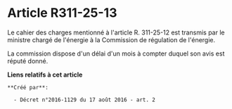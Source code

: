 # Article R311-25-13

Le cahier des charges mentionné à l'article R. 311-25-12 est transmis par le ministre chargé de l'énergie à la Commission de
régulation de l'énergie. 

La commission dispose d'un délai d'un mois à compter duquel son avis est réputé donné.

**Liens relatifs à cet article**

	**Créé par**:

	  - Décret n°2016-1129 du 17 août 2016 - art. 2

